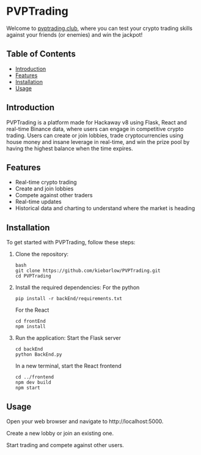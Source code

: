 # PVPTrading

Welcome to [pvptrading.club](https://pvptrading.club), where you can test your crypto trading skills against your friends (or enemies) and win the jackpot!

## Table of Contents

- [Introduction](#introduction)
- [Features](#features)
- [Installation](#installation)
- [Usage](#usage)

## Introduction

PVPTrading is a platform made for Hackaway v8 using Flask, React and real-time Binance data, where users can engage in competitive crypto trading. Users can create or join lobbies, trade cryptocurrencies using house money and insane leverage in real-time, and win the prize pool by having the highest balance when the time expires.

## Features

- Real-time crypto trading
- Create and join lobbies
- Compete against other traders
- Real-time updates
- Historical data and charting to understand where the market is heading

## Installation

To get started with PVPTrading, follow these steps:

1. Clone the repository:
    ```
    bash
    git clone https://github.com/kiebarlow/PVPTrading.git
    cd PVPTrading
    ```

2. Install the required dependencies:
    For the python
    ```
    pip install -r backEnd/requirements.txt
    ```
    For the React
    ```
    cd frontEnd
    npm install
    ```

3. Run the application:
    Start the Flask server
    ```
    cd backEnd
    python BackEnd.py
    ```
    In a new terminal, start the React frontend
    ```
    cd ../frontend
    npm dev build
    npm start
    ```

## Usage
Open your web browser and navigate to http://localhost:5000.

Create a new lobby or join an existing one.

Start trading and compete against other users.
